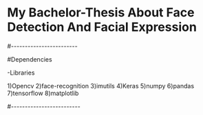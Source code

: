 # My Bachelor-Thesis About Face Detection And Facial Expression


#------------------------


#Dependencies

-Libraries

1)Opencv
2)face-recognition
3)imutils
4)Keras
5)numpy
6)pandas
7)tensorflow
8)matplotlib


#-------------------------